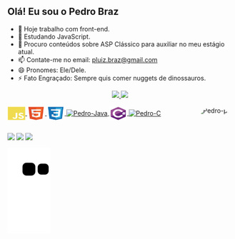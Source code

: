## Olá! Eu sou o Pedro Braz

- 🔭 Hoje trabalho com front-end.
- 🌱 Estudando JavaScript.
- 🤔 Procuro conteúdos sobre ASP Clássico para auxiliar no meu estágio atual.
- 📫 Contate-me no email: pluiz.braz@gmail.com
- 😄 Pronomes: Ele/Dele.
- ⚡ Fato Engraçado: Sempre quis comer nuggets de dinossauros.

<div align="center">
  <a href="https://github.com/RedKouga13">
  <img height="130em" src="https://github-readme-stats.vercel.app/api?username=RedKouga13&show_icons=true&theme=dracula&include_all_commits=true&count_private=true"/>
  <img height="130em" src="https://github-readme-stats.vercel.app/api/top-langs/?username=RedKouga13&layout=compact&langs_count=7&theme=dracula"/>
</div>
  
  <div style="display: inline_block"><br>
  <img align="center" alt="Pedro-Js" height="30" width="40" src="https://raw.githubusercontent.com/devicons/devicon/master/icons/javascript/javascript-plain.svg">
  <img align="center" alt="Pedro-HTML" height="30" width="40" src="https://raw.githubusercontent.com/devicons/devicon/master/icons/html5/html5-original.svg">
  <img align="center" alt="Pedro-CSS" height="30" width="40" src="https://raw.githubusercontent.com/devicons/devicon/master/icons/css3/css3-original.svg">
  <img align="center" alt="Pedro-Java" height="30" width="40" src="https://cdn.jsdelivr.net/gh/devicons/devicon/icons/java/java-original.svg">
  <img align="center" alt="Pedro-Csharp" height="30" width="40" src="https://raw.githubusercontent.com/devicons/devicon/master/icons/csharp/csharp-original.svg">
  <img align="center" alt="Pedro-C" height="30" width="40" src="https://cdn.jsdelivr.net/gh/devicons/devicon/icons/c/c-original.svg">
  <img align="right" alt="Pedro-pic" height="150" style="border-radius:50px;" src="https://media4.giphy.com/media/ArAgo5dU2z2xO/giphy.gif?cid=790b761174dd4464a28af62e0e0ea8358cb3e1da9c014bf5&rid=giphy.gif&ct=g">
</div>
  
  ##
  
  <div> 
 
  <a href="https://instagram.com/redkouga13" target="_blank"><img src="https://img.shields.io/badge/-Instagram-%23E4405F?style=for-the-badge&logo=instagram&logoColor=white" target="_blank"></a>
  <a href = "mailto:pluiz.braz@gmail.com"><img src="https://img.shields.io/badge/-Gmail-%23333?style=for-the-badge&logo=gmail&logoColor=white" target="_blank"></a>
  <a href="https://www.linkedin.com/in/pedro-luiz-braz-8254991b9/" target="_blank"><img src="https://img.shields.io/badge/-LinkedIn-%230077B5?style=for-the-badge&logo=linkedin&logoColor=white" target="_blank"></a> 
 
  ![Snake animation](https://github.com/rafaballerini/rafaballerini/blob/output/github-contribution-grid-snake.svg)
 
</div>
